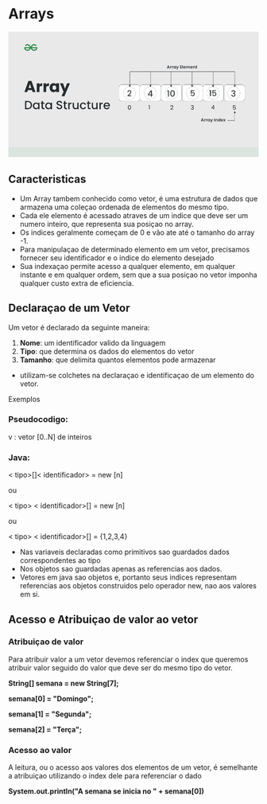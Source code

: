 # Arrays

![Arrays](./imgs/array.png)

## Caracteristicas
- Um Array tambem conhecido como vetor, é uma estrutura de dados que armazena uma coleçao ordenada de elementos do mesmo tipo.
- Cada ele elemento é acessado atraves de um indice que deve ser um numero inteiro, que representa sua posiçao no array.
- Os indices geralmente começam de 0 e vão ate até o tamanho do array -1.
- Para manipulaçao de determinado elemento em um vetor, precisamos fornecer seu identificador e o indice do elemento desejado
- Sua indexaçao permite acesso a qualquer elemento, em qualquer instante e em qualquer ordem, sem que a sua posiçao no vetor imponha qualquer custo extra de eficiencia.
## Declaraçao de um Vetor
Um vetor é declarado da seguinte maneira:

1. **Nome**: um identificador valido da linguagem
2. **Tipo**: que determina os dados do elementos do vetor
3. **Tamanho**: que delimita quantos elementos pode armazenar
- utilizam-se colchetes na declaraçao e identificaçao de um elemento do vetor.

Exemplos

### **Pseudocodigo:**

v : vetor [0..N] de inteiros

### **Java:**

< tipo>[]< identificador> = new <tipo> [n] 

ou

< tipo> < identificador>[] = new <tipo> [n] 

ou

< tipo> < identificador>[] = {1,2,3,4}

- Nas variaveis declaradas como primitivos sao guardados dados correspondentes ao tipo
- Nos objetos sao guardadas apenas as referencias aos dados.
- Vetores em java sao objetos e, portanto seus indices representam referencias aos objetos construidos pelo operador new, nao aos valores em si.


## Acesso e Atribuiçao de valor ao vetor
### Atribuiçao de valor
Para atribuir valor a um vetor devemos referenciar o index que queremos atribuir valor seguido do valor que deve ser do mesmo tipo do vetor.

**String[] semana = new String[7];**

**semana[0] = "Domingo";**

**semana[1] = "Segunda";**

**semana[2] = "Terça";**

### Acesso ao valor
A leitura, ou o acesso aos valores dos elementos de um vetor, é semelhante a atribuiçao utilizando o index dele para referenciar o dado

**System.out.println("A semana se inicia no " + semana[0])**
